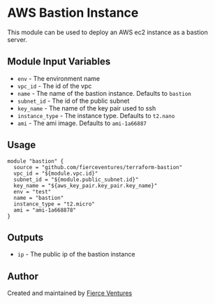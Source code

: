 # AWS Bastion Instance

This module can be used to deploy an AWS ec2 instance as a bastion server.

Module Input Variables
----------------------

- `env` - The environment name
- `vpc_id` - The id of the vpc
- `name` - The name of the bastion instance. Defaults to `bastion`
- `subnet_id` - The id of the public subnet
- `key_name` - The name of the key pair used to ssh
- `instance_type` - The instance type. Defaults to `t2.nano`
- `ami` - The ami image. Defaults to `ami-1a66887`

Usage 
-----

```hcl
module "bastion" {
  source = "github.com/fierceventures/terraform-bastion"
  vpc_id = "${module.vpc.id}"
  subnet_id = "${module.public_subnet.id}"
  key_name = "${aws_key_pair.key_pair.key_name}"
  env = "test"
  name = "bastion"
  instance_type = "t2.micro"
  ami = "ami-1a668878"
}
```

Outputs
-------
- `ip` - The public ip of the bastion instance

Author
------
Created and maintained by [Fierce Ventures](https://github.com/fierceventures/)

